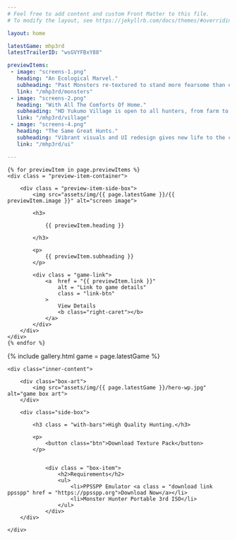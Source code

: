 ```yaml
---
# Feel free to add content and custom Front Matter to this file.
# To modify the layout, see https://jekyllrb.com/docs/themes/#overriding-theme-defaults

layout: home

latestGame: mhp3rd
latestTrailerID: "wsGVYFBxY88"

previewItems:
 - image: "screens-1.png"
   heading: "An Ecological Marvel."
   subheading: "Past Monsters re-textured to stand more fearsome than ever before!"
   link: "/mhp3rd/monsters"
 - image: "screens-2.png"
   heading: "With All The Comforts Of Home."
   subheading: "HD Yukumo Village is open to all hunters, from farm to faculties!"
   link: "/mhp3rd/village"
 - image: "screens-4.png"
   heading: "The Same Great Hunts."
   subheading: "Vibrant visuals and UI redesign gives new life to the classic Monster Hunting experience!"
   link: "/mhp3rd/ui"

---
```


<section id = "content-center">

	{% for previewItem in page.previewItems %}
	<div class = "preview-item-container">

		<div class = "preview-item-side-box">
			<img src="assets/img/{{ page.latestGame }}/{{ previewItem.image }}" alt="screen image">

			<h3>

				{{ previewItem.heading }}

			</h3>

			<p>
				{{ previewItem.subheading }}
			</p>

			<div class = "game-link">
				<a  href = "{{ previewItem.link }}" 
					alt = "Link to game details"
					class = "link-btn"
				>
					View Details 
					<b class="right-caret"></b>
				</a>
			</div>
		</div>
	</div>
	{% endfor %}

</section>

<section id="gallery">
	{% include gallery.html game = page.latestGame %}
</section>

<section id = "home-bottom">
	
	<div class="inner-content">
		
		<div class="box-art">
			<img src="assets/img/{{ page.latestGame }}/hero-wp.jpg" alt="game box art">
		</div>

		<div class="side-box">

			<h3 class = "with-bars">High Quality Hunting.</h3>

			<p>
				<button class="btn">Download Texture Pack</button>
			</p>

			
				<div class = "box-item">
					<h2>Requirements</h2>
					<ul>
						<li>PPSSPP Emulator <a class = "download link ppsspp" href = "https://ppsspp.org">Download Now</a></li>
						<li>Monster Hunter Portable 3rd ISO</li>
					</ul>
				</div>
		</div>

	</div>

</section>

<script src = "./../assets/frontend/assets/lib/images.js">
</script>